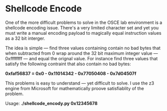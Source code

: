 # Shellcode Encode

One of the more difficult problems to solve in the OSCE lab environment is a shellcode encoding
issue. There's a very limited character set and yet you must write a manual encoding payload
to magically equal instruction values as a 32 bit interger.

The idea is simple — find three values containing contain no bad bytes that when subtracted from 0 
wrap around the 32 bit maximum integer value — 0xffffffff — and equal the orignal value. For 
instance find three values that satisfy the following contraint that also contain no bad bytes:

**0xfaf56837 = 0x0 - 0x11014342 - 0x77050408 - 0x7d04507f**

This problems is easy to understand — yet difficult to solve. I use the z3 engine from Microsoft
for mathematically proove satisfiablity of the problem.

Usage: **./shellcode_encody.py 0x12345678**

